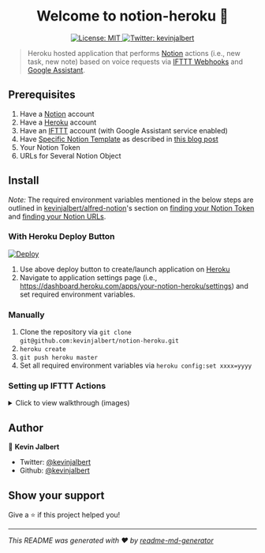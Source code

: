 <h1 align="center">Welcome to notion-heroku 👋</h1>
<p align="center">
  <a href="https://github.com/kevinjalbert/notion-heroku/blob/master/LICENSE">
    <img alt="License: MIT" src="https://img.shields.io/badge/license-MIT-yellow.svg" target="_blank" />
  </a>
  <a href="https://twitter.com/kevinjalbert">
    <img alt="Twitter: kevinjalbert" src="https://img.shields.io/twitter/follow/kevinjalbert.svg?style=social" target="_blank" />
  </a>
</p>

> Heroku hosted application that performs [Notion](https://www.notion.so/) actions (i.e., new task, new note) based on voice requests via [IFTTT Webhooks](https://ifttt.com/maker_webhooks) and [Google Assistant](https://ifttt.com/google_assistant).

## Prerequisites

1. Have a [Notion](https://www.notion.so/) account
2. Have a [Heroku](https://heroku.com/) account
3. Have an [IFTTT](https://ifttt.com/) account (with Google Assistant service enabled)
4. Have [Specific Notion Template](https://www.notion.so/Week-Template-0a7ac4d03082417c929176b5ea1df07e) as described in [this blog post](https://kevinjalbert.com/my-weekly-notion-setup/)
5. Your Notion Token
6. URLs for Several Notion Object

## Install

_Note:_ The required environment variables mentioned in the below steps are outlined in [kevinjalbert/alfred-notion](https://github.com/kevinjalbert/alfred-notion)'s section on [finding your Notion Token](https://github.com/kevinjalbert/alfred-notion#finding-your-notion-token) and [finding your Notion URLs](https://github.com/kevinjalbert/alfred-notion#finding-your-notion-urls).

### With Heroku Deploy Button
[![Deploy](https://www.herokucdn.com/deploy/button.svg)](https://heroku.com/deploy)

1. Use above deploy button to create/launch application on [Heroku](https://heroku.com/)
2. Navigate to application settings page (i.e., https://dashboard.heroku.com/apps/your-notion-heroku/settings) and set required environment variables.

### Manually

1. Clone the repository via `git clone git@github.com:kevinjalbert/notion-heroku.git`
2. `heroku create`
3. `git push heroku master`
4. Set all required environment variables via `heroku config:set xxxx=yyyy`

### Setting up IFTTT Actions

<details><summary>Click to view walkthrough (images)</summary>

<br>

This walkthrough demonstrates how to setup a IFTTT action to add a Notion Task.

The main difference is that the webhook URL is either `/add_note` or `/add_task` in Step 6.

#### Step 1 - Choose _Trigger_ Service (Google Assistant)

![Step 1](./step1.png)

#### Step 2 - Choose Google Assistant Trigger

![Step 2](./step2.png)

#### Step 3 - Complete Google Assistant Trigger Fields

![Step 3](./step3.png)

#### Step 4 - Choose _Action_ Service (Webhooks)

![Step 4](./step4.png)

#### Step 5 - Choose Webhooks Action

![Step 5](./step5.png)

#### Step 6 - Complete Webhook Action Fields

![Step 6](./step6.png)

</details>

## Author

👤 **Kevin Jalbert**

* Twitter: [@kevinjalbert](https://twitter.com/kevinjalbert)
* Github: [@kevinjalbert](https://github.com/kevinjalbert)

## Show your support

Give a ⭐️ if this project helped you!

***
_This README was generated with ❤️ by [readme-md-generator](https://github.com/kefranabg/readme-md-generator)_
